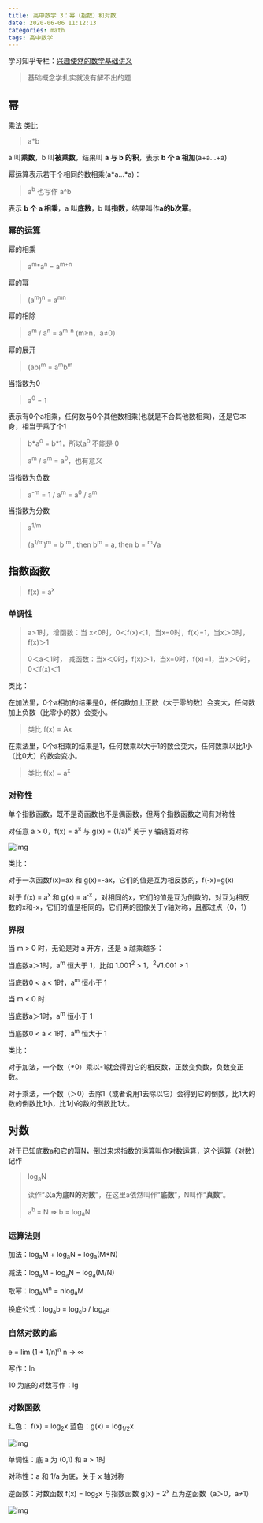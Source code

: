 ```yaml
---
title: 高中数学 3：幂（指数）和对数
date: 2020-06-06 11:12:13
categories: math
tags: 高中数学
---
```


学习知乎专栏：[兴趣使然的数学基础讲义](https://zhuanlan.zhihu.com/c_1145370954870927360) 

>基础概念学扎实就没有解不出的题

<!--more-->

## 幂

乘法 类比

> a*b

a 叫**乘数**，b 叫**被乘数**，结果叫 **a 与 b 的积**，表示 **b 个 a 相加**(a+a…+a)

幂运算表示若干个相同的数相乘(a\*a…*a)：

> a<sup>b</sup> 也写作 a^b

表示 **b 个 a 相乘**，a 叫**底数**，b 叫**指数**，结果叫作**a的b次幂**。

### 幂的运算

幂的相乘

> a<sup>m</sup>*a<sup>n</sup> = a<sup>m+n</sup>

幂的幂

> (a<sup>m</sup>)<sup>n</sup> = a<sup>mn</sup> 

幂的相除

> a<sup>m</sup> / a<sup>n</sup> = a<sup>m-n</sup>  (m≥n，a≠0）

幂的展开

>(ab)<sup>m</sup> = a<sup>m</sup>b<sup>m</sup>

当指数为0

> a<sup>0</sup> = 1

表示有0个a相乘，任何数与0个其他数相乘(也就是不合其他数相乘)，还是它本身，相当于乘了个1

>b\*a<sup>0</sup> = b\*1，所以a<sup>0</sup> 不能是 0
>
>a<sup>m</sup> / a<sup>m</sup> = a<sup>0</sup>，也有意义

当指数为负数

> a<sup>-m</sup> = 1 / a<sup>m</sup> = a<sup>0</sup> / a<sup>m</sup> 

当指数为分数

> a<sup>1/m</sup>
>
> (a<sup>1/m</sup>)<sup>m</sup> = b <sup>m</sup> ,  then  b<sup>m</sup> = a, then b = <sup>m</sup>√a

## 指数函数

> f(x) = a<sup>x</sup>

### 单调性

> a>1时，增函数：当 x<0时，0＜f(x)＜1，当x=0时，f(x)=1，当x＞0时，f(x)＞1
>
> 0＜a＜1时， 减函数：当x＜0时，f(x)＞1，当x=0时，f(x)=1，当x＞0时，0＜f(x)＜1

类比：

在加法里，0个a相加的结果是0，任何数加上正数（大于零的数）会变大，任何数加上负数（比零小的数）会变小。

> 类比 f(x) = Ax

在乘法里，0个a相乘的结果是1，任何数乘以大于1的数会变大，任何数乘以比1小（比0大）的数会变小。

> 类比 f(x) = a<sup>x</sup>

### 对称性

单个指数函数，既不是奇函数也不是偶函数，但两个指数函数之间有对称性

对任意 a > 0，f(x) = a<sup>x</sup> 与 g(x) = (1/a)<sup>x</sup> 关于 y 轴镜面对称

![img](2020-06-06-高中数学-3-幂/v2-2c56db78771c40f15d51a799fecd640b_1440w-20200606115333197.jpg)

类比：

对于一次函数f(x)=ax 和 g(x)=-ax，它们的值是互为相反数的，f(-x)=g(x)

对于 f(x) = a<sup>x </sup>和 g(x) = a<sup>-x</sup> ，对相同的x，它们的值是互为倒数的，对互为相反数的x和-x，它们的值是相同的，它们两的图像关于y轴对称，且都过点（0，1）

### 界限

当 m > 0 时，无论是对 a 开方，还是 a 越乘越多：

当底数a＞1时，a<sup>m</sup> 恒大于 1，比如 1.001<sup>2</sup> > 1，<sup>2</sup>√1.001 > 1

当底数0 < a < 1时，a<sup>m</sup> 恒小于 1

当 m < 0 时

当底数a＞1时，a<sup>m</sup> 恒小于 1

当底数0 < a < 1时，a<sup>m</sup> 恒大于 1

类比：

对于加法，一个数（≠0）乘以-1就会得到它的相反数，正数变负数，负数变正数。

对于乘法，一个数（＞0）去除1（或者说用1去除以它）会得到它的倒数，比1大的数的倒数比1小，比1小的数的倒数比1大。

## 对数

对于已知底数a和它的幂N，倒过来求指数的运算叫作对数运算，这个运算（对数）记作

> log<sub>a</sub>N
>
> 读作“**以a为底N的对数**”，在这里a依然叫作“**底数**”，N叫作“**真数**”。
>
> a<sup>b </sup>= N => b = log<sub>a</sub>N

### 运算法则

加法：log<sub>a</sub>M + log<sub>a</sub>N = log<sub>a</sub>(M*N)

减法：log<sub>a</sub>M - log<sub>a</sub>N = log<sub>a</sub>(M/N)

取幂：log<sub>a</sub>M<sup>n</sup> = nlog<sub>a</sub>M 

换底公式：log<sub>a</sub>b = log<sub>c</sub>b / log<sub>c</sub>a

### 自然对数的底

e = lim (1 + 1/n)<sup>n</sup>   n -> ∞

写作：ln

10 为底的对数写作：lg

### 对数函数

红色： f(x) = log<sub>2</sub>x 蓝色：g(x) = log<sub>1/2</sub>x

![img](2020-06-06-高中数学-3-幂/v2-1d69ba2588d64e1ffa0627a857222ed1_b.jpg)

单调性：底 a 为 (0,1) 和 a > 1时

对称性：a 和 1/a 为底，关于 x 轴对称

逆函数：对数函数 f(x) = log<sub>2</sub>x 与指数函数 g(x) = 2<sup>x</sup> 互为逆函数（a＞0，a≠1）

![img](2020-06-06-高中数学-3-幂/v2-dcc59613281cbd93e5a219dcc16fe46f_b.jpg)


